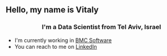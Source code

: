 ## Hello, my name is Vitaly

<h3 align="center">I'm a Data Scientist from Tel Aviv, Israel</h3>

* I'm currently working in [BMC Software](https://www.linkedin.com/company/bmc-software/posts/?feedView=all)
* You can reach to me on [LinkedIn](https://www.linkedin.com/in/vitaly-pankratov/)

<!--
**Stayermax/Stayermax** is a ✨ _special_ ✨ repository because its `README.md` (this file) appears on your GitHub profile.

Here are some ideas to get you started:

- 🔭 I’m currently working on ...
- 🌱 I’m currently learning ...
- 👯 I’m looking to collaborate on ...
- 🤔 I’m looking for help with ...
- 💬 Ask me about ...
- 📫 How to reach me: ...
- 😄 Pronouns: ...
- ⚡ Fun fact: ...
-->
